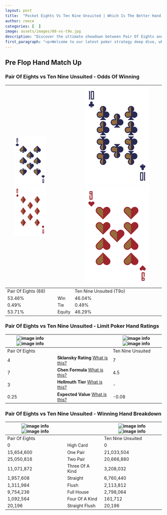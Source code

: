 ```yaml
---
layout: post
title:  "Pocket Eights Vs Ten Nine Unsuited | Which Is The Better Hand In Poker? A Complete Guide"
author: reece
categories: [  ]
image: assets/images/88-vs-t9o.jpg
description: "Discover the ultimate showdown between Pair Of Eights and Ten Nine Unsuited in poker! Uncover the odds, strategies, and scenarios where one hand triumphs over the other. Get ready to up your poker game with this thrilling analysis."
first_paragraph: "<p>Welcome to our latest poker strategy deep dive, where we're pitting two distinct hands against each other in a high-stakes showdown: Pair Of Eights vs Ten Nine Unsuited.</p><p>In the dynamic world of poker, every decision counts, and knowing which hand holds the upper hand is key to your success at the table.</p><p>In this article, we'll dissect these two hands, explore the scenarios where one dominates the other, and equip you with the knowledge to make strategic choices that can tip the odds in your favor.</p><p>Get ready to unravel the intriguing dynamics of these poker hands and elevate your game to new heights.</p>"
---
```




[comment]: # (sp0)

## Pre Flop Hand Match Up

<div class="table hand-ratings" markdown="1"> 



### Pair Of Eights vs Ten Nine Unsuited - Odds Of Winning


    
| ![image info](assets/images/hand1/8.png) ![image info](assets/images/hand1/8o.png) |  | ![image info](assets/images/hand2/t.png) ![image info](assets/images/hand2/9o.png) |
| -------- | -------- | -------- |
| Pair Of Eights (88) |  | Ten Nine Unsuited (T9o) |
| 53.46% | Win | 46.04% |
| 0.49% | Tie | 0.49% |
| 53.71% | Equity | 46.29% |




[comment]: # (sp1)



### Pair Of Eights vs Ten Nine Unsuited - Limit Poker Hand Ratings


    
| ![image info](https://www.riverpairs.com/assets/images/hand1/8.png) ![image info](https://www.riverpairs.com/assets/images/hand1/8o.png) |  | ![image info](https://www.riverpairs.com/assets/images/hand2/t.png) ![image info](https://www.riverpairs.com/assets/images/hand2/9o.png) |
| -------- | -------- | -------- |
| Pair Of Eights |  | Ten Nine Unsuited |
| 4 | **Sklansky Rating** [What is this?](/sklansky-rating-explained) | 7 |
| 7 | **Chen Formula** [What is this?](/chen-formula-explained) | 4.5 |
| 3 | **Hellmuth Tier** [What is this?](/Hellmuth-tier-explained) | - |
| 0.25 | **Expected Value** [What is this?](/expected-value-explained) | -0.08 |




[comment]: # (sp2)



### Pair Of Eights vs Ten Nine Unsuited - Winning Hand Breakdown


    
| ![image info](https://www.riverpairs.com/assets/images/hand1/8.png) ![image info](https://www.riverpairs.com/assets/images/hand1/8o.png) |  | ![image info](https://www.riverpairs.com/assets/images/hand2/t.png) ![image info](https://www.riverpairs.com/assets/images/hand2/9o.png) |
| -------- | -------- | -------- |
| Pair Of Eights |  | Ten Nine Unsuited |
| 0 | High Card | 0 |
| 15,654,600 | One Pair | 21,033,504 |
| 25,050,816 | Two Pair | 20,666,880 |
| 11,071,872 | Three Of A Kind | 3,208,032 |
| 1,957,608 | Straight | 6,760,440 |
| 1,311,984 | Flush | 2,113,812 |
| 9,754,236 | Full House | 2,798,064 |
| 1,092,564 | Four Of A Kind | 161,712 |
| 20,196 | Straight Flush | 20,196 |




[comment]: # (sp3)



</div>

[comment]: # (sp4)



[comment]: # (sp5)

